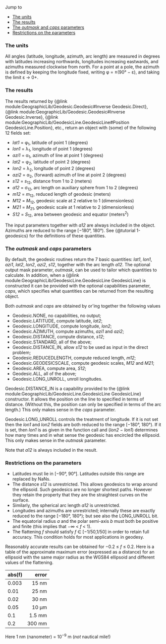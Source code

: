 Jump to
* [The units](#units)
* [The results](#results)
* [The *outmask* and *caps* parameters](#outmask)
* [Restrictions on the parameters](#restrict)

### <a name="units"></a>The units

All angles (latitude, longitude, azimuth, arc length) are measured in
degrees with latitudes increasing northwards, longitudes increasing
eastwards, and azimuths measured clockwise from north.  For a point at a
pole, the azimuth is defined by keeping the longitude fixed, writing
&phi; = &plusmn;(90&deg; &minus; &epsilon;), and taking the limit
&epsilon; &rarr; 0+.

### <a name="results"></a>The results

The results returned by
{@link module:GeographicLib/Geodesic.Geodesic#Inverse Geodesic.Direct},
{@link module:GeographicLib/Geodesic.Geodesic#Inverse Geodesic.Inverse},
{@link module:GeographicLib/GeodesicLine.GeodesicLine#Position
GeodesicLine.Position}, etc., return an object with
(some) of the following 12 fields set:
* *lat1* = &phi;<sub>1</sub>, latitude of point 1 (degrees)
* *lon1* = &lambda;<sub>1</sub>, longitude of point 1 (degrees)
* *azi1* = &alpha;<sub>1</sub>, azimuth of line at point 1 (degrees)
* *lat2* = &phi;<sub>2</sub>, latitude of point 2 (degrees)
* *lon2* = &lambda;<sub>2</sub>, longitude of point 2 (degrees)
* *azi2* = &alpha;<sub>2</sub>, (forward) azimuth of line at point 2 (degrees)
* *s12* = *s*<sub>12</sub>, distance from 1 to 2 (meters)
* *a12* = &sigma;<sub>12</sub>, arc length on auxiliary sphere from 1 to 2
  (degrees)
* *m12* = *m*<sub>12</sub>, reduced length of geodesic (meters)
* *M12* = *M*<sub>12</sub>, geodesic scale at 2 relative to 1 (dimensionless)
* *M21* = *M*<sub>21</sub>, geodesic scale at 1 relative to 2 (dimensionless)
* *S12* = *S*<sub>12</sub>, area between geodesic and equator
  (meters<sup>2</sup>)

The input parameters together with *a12* are always included in the
object.  Azimuths are reduced to the range [&minus;180&deg;, 180&deg;).
See {@tutorial 1-geodesics} for the definitions of these quantities.

### <a name="outmask"></a>The *outmask* and *caps* parameters

By default, the geodesic routines return the 7 basic quantities: *lat1*,
*lon1*, *azi1*, *lat2*, *lon2*, *azi2*, *s12*, together with the arc
length *a12*.  The optional output mask parameter, *outmask*, can be
used to tailor which quantities to calculate.  In addition, when a
{@link module:GeographicLib/GeodesicLine.GeodesicLine GeodesicLine} is
constructed it can be provided with the optional capabilities parameter,
*caps*, which specifies what quantities can be returned from the
resulting object.

Both *outmask* and *caps* are obtained by or'ing together the following
values
* Geodesic.NONE, no capabilities, no output;
* Geodesic.LATITUDE, compute latitude, *lat2*;
* Geodesic.LONGITUDE, compute longitude, *lon2*;
* Geodesic.AZIMUTH, compute azimuths, *azi1* and *azi2*;
* Geodesic.DISTANCE, compute distance, *s12*;
* Geodesic.STANDARD, all of the above;
* Geodesic.DISTANCE_IN, allow *s12* to be used as input in the direct problem;
* Geodesic.REDUCEDLENGTH, compute reduced length, *m12*;
* Geodesic.GEODESICSCALE, compute geodesic scales, *M12* and *M21*;
* Geodesic.AREA, compute area, *S12*;
* Geodesic.ALL, all of the above;
* Geodesic.LONG_UNROLL, unroll longitudes.

Geodesic.DISTANCE_IN is a capability provided to the
{@link module:GeographicLib/GeodesicLine.GeodesicLine GeodesicLine}
constructor.  It allows the position on the line to specified in terms
of distance.  (Without this, the position can only be specified in terms
of the arc length.)  This only makes sense in the *caps* parameter.

Geodesic.LONG_UNROLL controls the treatment of longitude.  If it is not
set then the *lon1* and *lon2* fields are both reduced to the range
[&minus;180&deg;, 180&deg;).  If it is set, then *lon1* is as given in
the function call and (*lon2* &minus; *lon1*) determines how many times
and in what sense the geodesic has encircled the ellipsoid.  This only
makes sense in the *outmask* parameter.

Note that *a12* is always included in the result.

### <a name="restrict"></a>Restrictions on the parameters

* Latitudes must lie in [&minus;90&deg;, 90&deg;].  Latitudes outside
  this range are replaced by NaNs.
* The distance *s12* is unrestricted.  This allows geodesics to wrap
  around the ellipsoid.  Such geodesics are no longer shortest paths.
  However they retain the property that they are the straightest curves
  on the surface.
* Similarly, the spherical arc length *a12* is unrestricted.
* Longitudes and azimuths are unrestricted; internally these are exactly
  reduced to the range [&minus;180&deg;, 180&deg;); but see also the
  LONG_UNROLL bit.
* The equatorial radius *a* and the polar semi-axis *b* must both be
  positive and finite (this implies that &minus;&infin; &lt; *f* &lt; 1).
* The flattening *f* should satisfy *f* &isin; [&minus;1/50,1/50] in
  order to retain full accuracy.  This condition holds for most
  applications in geodesy.

Reasonably accurate results can be obtained for &minus;0.2 &le; *f* &le;
0.2.  Here is a table of the approximate maximum error (expressed as a
distance) for an ellipsoid with the same major radius as the WGS84
ellipsoid and different values of the flattening.

  | abs(f) | error
  |:-------|------:
  | 0.003  |  15 nm
  | 0.01   |  25 nm
  | 0.02   |  30 nm
  | 0.05   |  10 &mu;m
  | 0.1    | 1.5 mm
  | 0.2    | 300 mm

Here 1 nm (nanometer) = 10<sup>&minus;9</sup> m (*not* nautical mile!)
